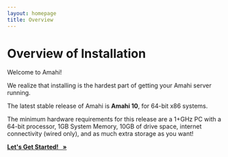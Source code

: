 ```yaml
---
layout: homepage
title: Overview
---
```

# Overview of Installation

Welcome to Amahi!

We realize that installing is the hardest part of getting your Amahi server running.

The latest stable release of Amahi is **Amahi 10**, for 64-bit x86 systems.

The minimum hardware requirements for this release are a 1+GHz PC with a 64-bit processor, 1GB System Memory, 10GB of drive space, internet connectivity (wired only), and as much extra storage as you want!

<a class="btn btn-primary btn-large btn-success" href="amahi-10.html"><strong> Let's Get Started! &nbsp; &raquo; </strong></a>
